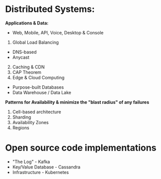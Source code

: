 # Distributed Systems:

**Applications & Data:** 

* Web, Mobile, API, Voice, Desktop & Console 

1. Global Load Balancing
*  DNS-based
*  Anycast

2. Caching & CDN
3. CAP Theorem
4. Edge & Cloud Computing

* Purpose-built Databases
* Data Warehouse / Data Lake

**Patterns for Availability & minimize the **"blast radius"** of any failures**
1. Cell-based architecture
2. Sharding
3. Availability Zones
4. Regions

# Open source code implementations

* "The Log" - Kafka
* Key/Value Database - Cassandra
* Infrastructure - Kubernetes


